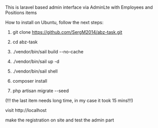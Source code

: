 This is laravel based admin interface via AdminLte with Employees and Positions items

How to install on Ubuntu, follow the next steps:

1) git clone https://github.com/SergM2014/abz-task.git

2) cd abz-task

3) ./vendor/bin/sail build --no-cache 

4) ./vendor/bin/sail up -d

5) ./vendor/bin/sail shell

6) composer install

7) php artisan migrate --seed

(!!! the last item needs long time, in my case it took 15 mins!!!)

visit http://localhost 

make the registration on site
and test the admin part


